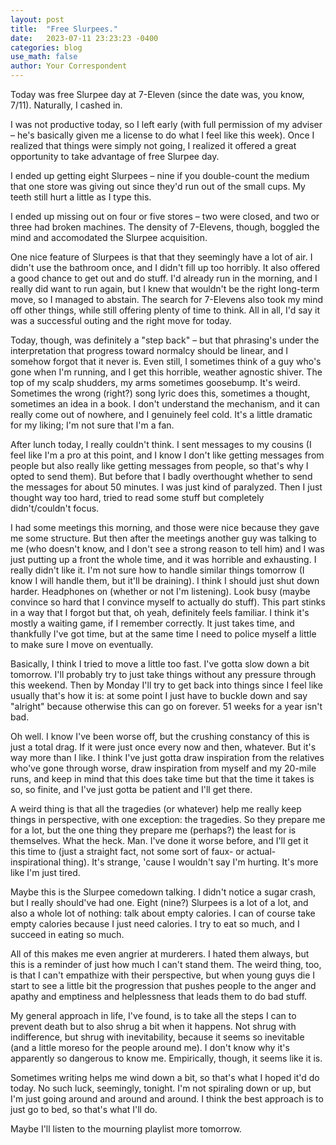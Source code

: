 ```yaml
---
layout: post
title:  "Free Slurpees."
date:   2023-07-11 23:23:23 -0400
categories: blog
use_math: false
author: Your Correspondent
---
```


Today was free Slurpee day at 7-Eleven (since the date was, you know, 7/11). Naturally, I cashed in.

I was not productive today, so I left early (with full permission of my adviser &ndash; he's basically given me a license to do what I feel like this week). Once I realized that things were simply not going, I realized it offered a great opportunity to take advantage of free Slurpee day.

I ended up getting eight Slurpees &ndash; nine if you double-count the medium that one store was giving out since they'd run out of the small cups. My teeth still hurt a little as I type this.

I ended up missing out on four or five stores &ndash; two were closed, and two or three had broken machines. The density of 7-Elevens, though, boggled the mind and accomodated the Slurpee acquisition.

One nice feature of Slurpees is that that they seemingly have a lot of air. I didn't use the bathroom once, and I didn't fill up too horribly. It also offered a good chance to get out and do stuff. I'd already run in the morning, and I really did want to run again, but I knew that wouldn't be the right long-term move, so I managed to abstain. The search for 7-Elevens also took my mind off other things, while still offering plenty of time to think. All in all, I'd say it was a successful outing and the right move for today.

Today, though, was definitely a "step back" &ndash; but that phrasing's under the interpretation that progress toward normalcy should be linear, and I somehow forgot that it never is. Even still, I sometimes think of a guy who's gone when I'm running, and I get this horrible, weather agnostic shiver. The top of my scalp shudders, my arms sometimes goosebump. It's weird. Sometimes the wrong (right?) song lyric does this, sometimes a thought, sometimes an idea in a book. I don't understand the mechanism, and it can really come out of nowhere, and I genuinely feel cold. It's a little dramatic for my liking; I'm not sure that I'm a fan.

After lunch today, I really couldn't think. I sent messages to my cousins (I feel like I'm a pro at this point, and I know I don't like getting messages from people but also really like getting messages from people, so that's why I opted to send them). But before that I badly overthought whether to send the messages for about 50 minutes. I was just kind of paralyzed. Then I just thought way too hard, tried to read some stuff but completely didn't/couldn't focus.

I had some meetings this morning, and those were nice because they gave me some structure. But then after the meetings another guy was talking to me (who doesn't know, and I don't see a strong reason to tell him) and I was just putting up a front the whole time, and it was horrible and exhausting. I really didn't like it. I'm not sure how to handle similar things tomorrow (I know I will handle them, but it'll be draining). I think I should just shut down harder. Headphones on (whether or not I'm listening). Look busy (maybe convince so hard that I convince myself to actually do stuff). This part stinks in a way that I forgot but that, oh yeah, definitely feels familiar. I think it's mostly a waiting game, if I remember correctly. It just takes time, and thankfully I've got time, but at the same time I need to police myself a little to make sure I move on eventually.

Basically, I think I tried to move a little too fast. I've gotta slow down a bit tomorrow. I'll probably try to just take things without any pressure through this weekend. Then by Monday I'll try to get back into things since I feel like usually that's how it is: at some point I just have to buckle down and say "alright" because otherwise this can go on forever. 51 weeks for a year isn't bad. 

Oh well. I know I've been worse off, but the crushing constancy of this is just a total drag. If it were just once every now and then, whatever. But it's way more than I like. I think I've just gotta draw inspiration from the relatives who've gone through worse, draw inspiration from myself and my 20-mile runs, and keep in mind that this does take time but that the time it takes is so, so finite, and I've just gotta be patient and I'll get there.

A weird thing is that all the tragedies (or whatever) help me really keep things in perspective, with one exception: the tragedies. So they prepare me for a lot, but the one thing they prepare me (perhaps?) the least for is themselves. What the heck. Man. I've done it worse before, and I'll get it this time to (just a straight fact, not some sort of faux- or actual-inspirational thing). It's strange, 'cause I wouldn't say I'm hurting. It's more like I'm just tired.

Maybe this is the Slurpee comedown talking. I didn't notice a sugar crash, but I really should've had one. Eight (nine?) Slurpees is a lot of a lot, and also a whole lot of nothing: talk about empty calories. I can of course take empty calories because I just need calories. I try to eat so much, and I succeed in eating so much.

All of this makes me even angrier at murderers. I hated them always, but this is a reminder of just how much I can't stand them. The weird thing, too, is that I can't empathize with their perspective, but when young guys die I start to see a little bit the progression that pushes people to the anger and apathy and emptiness and helplessness that leads them to do bad stuff. 

My general approach in life, I've found, is to take all the steps I can to prevent death but to also shrug a bit when it happens. Not shrug with indifference, but shrug with inevitability, because it seems so inevitable (and a little moreso for the people around me). I don't know why it's apparently so dangerous to know me. Empirically, though, it seems like it is.

Sometimes writing helps me wind down a bit, so that's what I hoped it'd do today. No such luck, seemingly, tonight. I'm not spiraling down or up, but I'm just going around and around and around. I think the best approach is to just go to bed, so that's what I'll do.

Maybe I'll listen to the mourning playlist more tomorrow.


